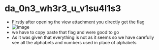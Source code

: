 # da_0n3_wh3r3_u_v1su4l1s3

- Firstly after opening the view attachment you directly get the flag
- ![image](https://github.com/Sreehithavarma23/wired-ctf/assets/143329622/f505abd5-0163-4957-a4b2-e8f4310e7399)
- we have to copy paste that flag and were good to go
- As it was given that everything is not as it seems so we have carefully see all the alphabets and numbers used in place of alphabets
  

